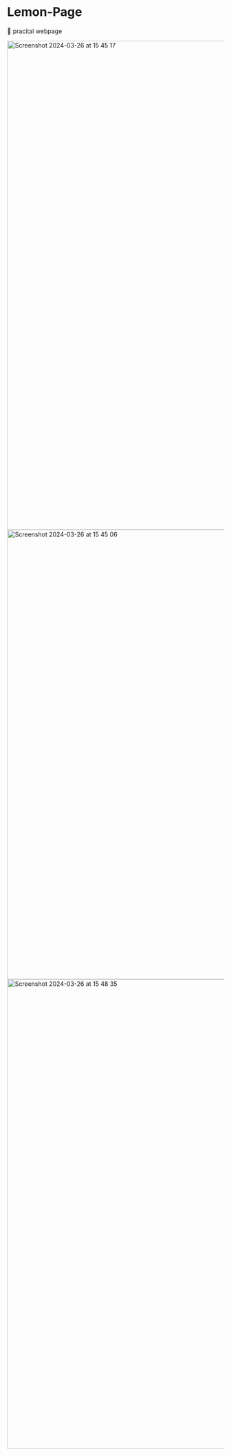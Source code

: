 # Lemon-Page
🍋 pracital webpage

<img width="1135" alt="Screenshot 2024-03-26 at 15 45 17" src="https://github.com/sweet-orchard/Lemon-Page/assets/146839131/7a242582-e792-4b48-b9ca-449c56261011">
<img width="1043" alt="Screenshot 2024-03-26 at 15 45 06" src="https://github.com/sweet-orchard/Lemon-Page/assets/146839131/c45fa7e8-4359-446e-877d-b6b0d387ea75">
<img width="1090" alt="Screenshot 2024-03-26 at 15 48 35" src="https://github.com/sweet-orchard/Lemon-Page/assets/146839131/380a3710-ec2d-4411-8787-5c08ab423d24">
